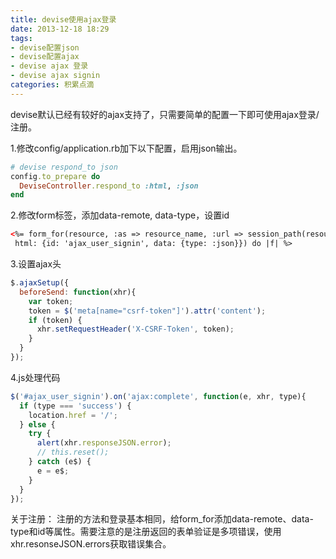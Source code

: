 ```yaml
---
title: devise使用ajax登录
date: 2013-12-18 18:29
tags:
- devise配置json
- devise配置ajax
- devise ajax 登录
- devise ajax signin
categories: 积累点滴
---
```


devise默认已经有较好的ajax支持了，只需要简单的配置一下即可使用ajax登录/注册。

1.修改config/application.rb加下以下配置，启用json输出。

```ruby
# devise respond_to json
config.to_prepare do
  DeviseController.respond_to :html, :json
end
```

2.修改form标签，添加data-remote, data-type，设置id

```html
<%= form_for(resource, :as => resource_name, :url => session_path(resource_name), :remote => true,
 html: {id: 'ajax_user_signin', data: {type: :json}}) do |f| %>
```

3.设置ajax头

```javascript
$.ajaxSetup({
  beforeSend: function(xhr){
    var token;
    token = $('meta[name="csrf-token"]').attr('content');
    if (token) {
      xhr.setRequestHeader('X-CSRF-Token', token);
    }
  }
});
```
4.js处理代码

```javascript
$('#ajax_user_signin').on('ajax:complete', function(e, xhr, type){
  if (type === 'success') {
    location.href = '/';
  } else {
    try {
      alert(xhr.responseJSON.error);
      // this.reset();
    } catch (e$) {
      e = e$;
    }
  }
});
```

关于注册：
注册的方法和登录基本相同，给form_for添加data-remote、data-type和id等属性。需要注意的是注册返回的表单验证是多项错误，使用xhr.resonseJSON.errors获取错误集合。